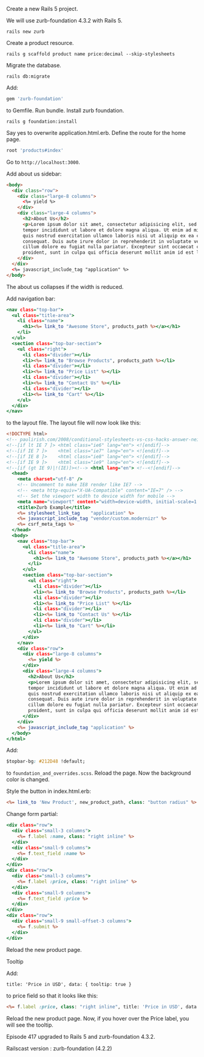 
Create a new Rails 5 project.

We will use zurb-foundation 4.3.2 with Rails 5.

```
rails new zurb
```

Create a product resource.

```
rails g scaffold product name price:decimal --skip-stylesheets
```

Migrate the database.

```
rails db:migrate
```

Add:

```ruby
gem 'zurb-foundation'
```

to Gemfile. Run bundle. Install zurb foundation.

```
rails g foundation:install
```

Say yes to overwrite application.html.erb. Define the route for the home page.

```ruby
root 'products#index'
```

Go to `http://localhost:3000`.

Add about us sidebar:

```html
<body>
  <div class="row">
    <div class="large-8 columns">
      <%= yield %>
    </div>
    <div class="large-4 columns">
      <h2>About Us</h2>
      <p>Lorem ipsum dolor sit amet, consectetur adipisicing elit, sed do eiusmod
      tempor incididunt ut labore et dolore magna aliqua. Ut enim ad minim veniam,
      quis nostrud exercitation ullamco laboris nisi ut aliquip ex ea commodo
      consequat. Duis aute irure dolor in reprehenderit in voluptate velit esse
      cillum dolore eu fugiat nulla pariatur. Excepteur sint occaecat cupidatat non
      proident, sunt in culpa qui officia deserunt mollit anim id est laborum.</p>
    </div>
  </div>
  <%= javascript_include_tag "application" %>
</body>
```

The about us collapses if the width is reduced.


Add navigation bar:

```rhtml
<nav class="top-bar">
  <ul class="title-area">
    <li class="name">
      <h1><%= link_to "Awesome Store", products_path %></a></h1>
    </li>
  </ul>
  <section class="top-bar-section">
    <ul class="right">
      <li class="divider"></li>
      <li><%= link_to "Browse Products", products_path %></li>
      <li class="divider"></li>
      <li><%= link_to "Price List" %></li>
      <li class="divider"></li>
      <li><%= link_to "Contact Us" %></li>
      <li class="divider"></li>
      <li><%= link_to "Cart" %></li>
    </ul>
  </div>
</nav>
```

to the layout file. The layout file will now look like this:

```rhtml
<!DOCTYPE html>
<!-- paulirish.com/2008/conditional-stylesheets-vs-css-hacks-answer-neither/ -->
<!--[if lt IE 7 ]> <html class="ie6" lang="en"> <![endif]-->
<!--[if IE 7 ]>    <html class="ie7" lang="en"> <![endif]-->
<!--[if IE 8 ]>    <html class="ie8" lang="en"> <![endif]-->
<!--[if IE 9 ]>    <html class="ie9" lang="en"> <![endif]-->
<!--[if (gt IE 9)|!(IE)]><!--> <html lang="en"> <!--<![endif]-->
  <head>
  	<meta charset="utf-8" />
  	<!-- Uncomment to make IE8 render like IE7 -->
  	<!-- <meta http-equiv="X-UA-Compatible" content="IE=7" /> -->
  	<!-- Set the viewport width to device width for mobile -->
  	<meta name="viewport" content="width=device-width, initial-scale=1.0" />
  	<title>Zurb Example</title>
  	<%= stylesheet_link_tag    "application" %>
  	<%= javascript_include_tag "vendor/custom.modernizr" %>
    <%= csrf_meta_tags %>
  </head>
  <body>
	<nav class="top-bar">
	  <ul class="title-area">
	    <li class="name">
	      <h1><%= link_to "Awesome Store", products_path %></a></h1>
	    </li>
	  </ul>
	  <section class="top-bar-section">
	    <ul class="right">
	      <li class="divider"></li>
	      <li><%= link_to "Browse Products", products_path %></li>
	      <li class="divider"></li>
	      <li><%= link_to "Price List" %></li>
	      <li class="divider"></li>
	      <li><%= link_to "Contact Us" %></li>
	      <li class="divider"></li>
	      <li><%= link_to "Cart" %></li>
	    </ul>
	  </div>
	</nav>
    <div class="row">
      <div class="large-8 columns">
        <%= yield %>
      </div>
      <div class="large-4 columns">
        <h2>About Us</h2>
        <p>Lorem ipsum dolor sit amet, consectetur adipisicing elit, sed do eiusmod
        tempor incididunt ut labore et dolore magna aliqua. Ut enim ad minim veniam,
        quis nostrud exercitation ullamco laboris nisi ut aliquip ex ea commodo
        consequat. Duis aute irure dolor in reprehenderit in voluptate velit esse
        cillum dolore eu fugiat nulla pariatur. Excepteur sint occaecat cupidatat non
        proident, sunt in culpa qui officia deserunt mollit anim id est laborum.</p>
      </div>
    </div>
    <%= javascript_include_tag "application" %>
  </body>
</html>
```

Add:

```css
$topbar-bg: #212D48 !default;
```

to `foundation_and_overrides.scss`. Reload the page. Now the background color is changed.

Style the button in index.html.erb:

```rhtml
<%= link_to 'New Product', new_product_path, class: "button radius" %>
```

Change form partial:

```rhtml
<div class="row">
  <div class="small-3 columns">
    <%= f.label :name, class: "right inline" %>
  </div>
  <div class="small-9 columns">
    <%= f.text_field :name %>
  </div>
</div>
<div class="row">
  <div class="small-3 columns">
    <%= f.label :price, class: "right inline" %>
  </div>
  <div class="small-9 columns">
    <%= f.text_field :price %>
  </div>
</div>
<div class="row">
  <div class="small-9 small-offset-3 columns">
    <%= f.submit %>
  </div>
</div>
```

Reload the new product page. 

Tooltip

Add:

```rhtml
title: 'Price in USD', data: { tooltip: true }
```

to price field so that it looks like this:

```rhtml
<%= f.label :price, class: "right inline", title: 'Price in USD', data: { tooltip: true } %>
```

Reload the new product page. Now, if you hover over the Price label, you will see the tooltip.


Episode 417 upgraded to Rails 5 and zurb-foundation 4.3.2.

Railscast version : zurb-foundation (4.2.2)


